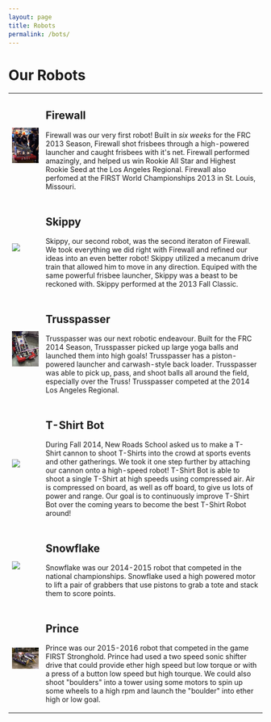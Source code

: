 ```yaml
---
layout: page
title: Robots
permalink: /bots/
---
```


Our Robots
====

<section>
	<table id="robots">
		<tr>
			<td class="robotpicture">
				<img src="/style/images/robots/firewall.png">
			</td>
			<td class="robotinfo">
				<h2>Firewall</h2>
				<p>Firewall was our very first robot! Built in <em>six weeks</em> for the FRC 2013 Season, Firewall shot frisbees through a high-powered launcher and caught frisbees with it's net. Firewall performed amazingly, and helped us win Rookie All Star and Highest Rookie Seed at the Los Angeles Regional. Firewall also perfomed at the FIRST World Championships 2013 in St. Louis, Missouri.</p>
			</td>
		</tr>
		<tr>
			<td class="robotpicture">
				<img src="http://placehold.it/185x247">
			</td>
			<td class="robotinfo">
				<h2>Skippy</h2>
				<p>Skippy, our second robot, was the second iteraton of Firewall. We took everything we did right with Firewall and refined our ideas into an even better robot! Skippy utilized a mecanum drive train that allowed him to move in any direction. Equiped with the same powerful frisbee launcher, Skippy was a beast to be reckoned with. Skippy performed at the 2013 Fall Classic.</p>
			</td>
		</tr>
		<tr>
			<td class="robotpicture">
				<img src="/style/images/robots/trusspasser.png">
			</td>
			<td class="robotinfo">
				<h2>Trusspasser</h2>
				<p>Trusspasser was our next robotic endeavour. Built for the FRC 2014 Season, Trusspasser picked up large yoga balls and launched them into high goals! Trusspasser has a piston-powered launcher and carwash-style back loader. Trusspasser was able to pick up, pass, and shoot balls all around the field, especially over the Truss! Trusspasser competed at the 2014 Los Angeles Regional.</p>
			</td>
		</tr>
		<tr>
			<td class="robotpicture">
				<img src="http://placehold.it/185x247">
			</td>
			<td class="robotinfo">
				<h2>T-Shirt Bot</h2>
				<p>During Fall 2014, New Roads School asked us to make a T-Shirt cannon to shoot T-Shirts into the crowd at sports events and other gatherings. We took it one step further by attaching our cannon onto a high-speed robot! T-Shirt Bot is able to shoot a single T-Shirt at high speeds using compressed air. Air is compressed on board, as well as off board, to give us lots of power and range. Our goal is to continuously improve T-Shirt Bot over the coming years to become the best T-Shirt Robot around!</p>
			</td>
		</tr>
				<tr>
			<td class="robotpicture">
				<img src="http://placehold.it/185x247">
			</td>
			<td class="robotinfo">
				<h2>Snowflake</h2>
				<p>Snowflake was our 2014-2015 robot that competed in the national championships. Snowflake used a high powered motor to lift a pair of grabbers that use pistons to grab a tote and stack them to score points.</p>
			</td>
		</tr>
				<tr>
			<td class="robotpicture">
				<img src="/style/images/robots/Big Prince.png">
			</td>
			<td class="robotinfo">
				<h2>Prince</h2>
				<p>Prince was our 2015-2016 robot that competed in the game FIRST Stronghold. Prince had used a two speed sonic shifter drive that could provide ether high speed but low torque or with a press of a button low speed but high tourque. We could also shoot "boulders" into a tower using some motors to spin up some wheels to a high rpm and launch the "boulder" into ether high or low goal.</p>
			</td>
		</tr>
	</table>
</section>
